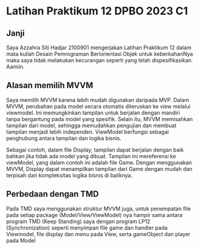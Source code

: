 # Latihan Praktikum 12 DPBO 2023 C1

## Janji
Saya Azzahra Siti Hadjar 2100901 mengerjakan Latihan Praktikum 12 dalam mata kuliah Desain Pemrograman Beriorientasi Objek untuk keberkahanNya maka saya tidak melakukan kecurangan seperti yang telah dispesifikasikan. Aamiin.

## Alasan memilih MVVM
Saya memilih MVVM karena lebih mudah digunakan daripada MVP. Dalam MVVM, perubahan pada model secara otomatis diteruskan ke view melalui viewmodel. Ini memungkinkan tampilan untuk berjalan dengan mandiri tanpa bergantung pada model yang spesifik. Selain itu, MVVM memisahkan tampilan dari model, sehingga memudahkan pengujian dan membuat tampilan menjadi lebih independen. ViewModel berfungsi sebagai penghubung antara tampilan dan logika bisnis.

Sebagai contoh, dalam file Display, tampilan dapat berjalan dengan baik bahkan jika tidak ada model yang dibuat. Tampilan ini mereferensi ke viewModel, yang dalam contoh ini adalah file Game. Dengan menggunakan MVVM, Display dapat menampilkan tampilan dari Game dengan mudah dan terpisah dari kompleksitas logika bisnis di baliknya.

## Perbedaan dengan TMD
Pada TMD saya menggunakan struktur MVVM juga, untuk penempatan file pada setiap package (Model/View/ViewModel) nya hampir sama antara program TMD (Keep Standing) saya dengan program LP12 (Synchronization) seperti menyimpan file game dan handler pada Viewmodel, file display dan menu pada View, serta gameObject dan player pada Model
